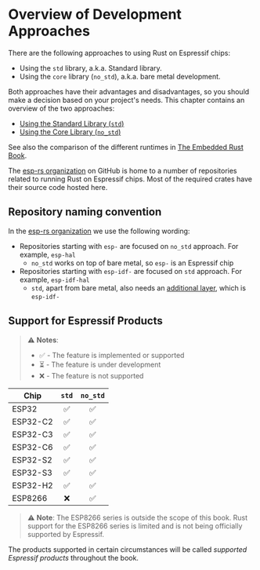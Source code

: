 # Overview of Development Approaches

There are the following approaches to using Rust on Espressif chips:

- Using the `std` library, a.k.a. Standard library.
- Using the `core` library (`no_std`), a.k.a. bare metal development.

Both approaches have their advantages and disadvantages, so you should make a decision based on your project's needs. This chapter contains an overview of the two approaches:

- [Using the Standard Library (`std`)][rust-esp-book-std]
- [Using the Core Library (`no_std`)][rust-esp-book-no-std]

See also the comparison of the different runtimes in [The Embedded Rust Book][embedded-rust-book-intro-std].

The [esp-rs organization] on GitHub is home to a number of repositories related to running Rust on Espressif chips. Most of the required crates have their source code hosted here.

[rust-esp-book-std]: ./using-the-standard-library.md
[rust-esp-book-no-std]: ./using-the-core-library.md
[embedded-rust-book-intro-std]: https://docs.rust-embedded.org/book/intro/no-std.html#a-no_std-rust-environment
[esp-rs organization]: https://github.com/esp-rs/

## Repository naming convention

In the [esp-rs organization] we use the following wording:
- Repositories starting with `esp-` are focused on `no_std` approach. For example, `esp-hal`
  - `no_std` works on top of bare metal, so `esp-` is an Espressif chip
- Repositories starting with `esp-idf-` are focused on `std` approach. For example, `esp-idf-hal`
  - `std`, apart from bare metal, also needs an [additional layer], which is `esp-idf-`

[additional layer]: https://github.com/espressif/esp-idf

## Support for Espressif Products

> ⚠️ **Notes**:
>
> - ✅ - The feature is implemented or supported
> - ⏳ - The feature is under development
> - ❌ - The feature is not supported

| Chip     | `std` | `no_std` |
| -------- | :---: | :------: |
| ESP32    |   ✅   |    ✅     |
| ESP32-C2 |   ✅   |    ✅     |
| ESP32-C3 |   ✅   |    ✅     |
| ESP32-C6 |   ✅   |    ✅     |
| ESP32-S2 |   ✅   |    ✅     |
| ESP32-S3 |   ✅   |    ✅     |
| ESP32-H2 |   ✅   |    ✅     |
| ESP8266  |   ❌   |    ✅     |

> ⚠️ **Note**: The ESP8266 series is outside the scope of this book. Rust support for the
> ESP8266 series is limited and is not being officially supported by Espressif.

The products supported in certain circumstances will be called _supported Espressif products_ throughout the book.
